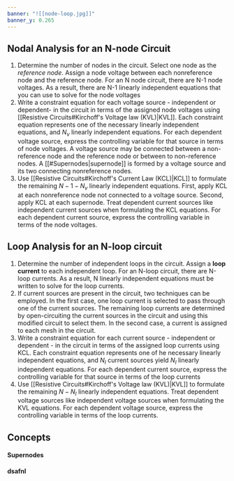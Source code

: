 ```yaml
---
banner: "![[node-loop.jpg]]"
banner_y: 0.265
---
```

## Nodal Analysis for an N-node Circuit
1. Determine the number of nodes in the circuit. Select one node as the *reference node*. Assign a node voltage between each nonreference node and the reference node. For an N node circuit, there are N-1 node voltages. As a result, there are N-1 linearly independent equations that you can use to solve for the node voltages
2. Write a constraint equation for each voltage source - independent or dependent- in the circuit in terms of the assigned node voltages using [[Resistive Circuits#Kirchoff's Voltage law (KVL)|KVL]]. Each constraint equation represents one of the necessary linearly independent equations, and $N_v$ linearly independent equations. For each dependent voltage source, express the controlling variable for that source in terms of node voltages. A voltage source may be connected between a non-reference node and the reference node or between to non-reference nodes. A [[#Supernodes|supernode]] is formed by a voltage source and its two connecting nonreference nodes. 
3. Use [[Resistive Circuits#Kirchoff's Current Law (KCL)|KCL]] to formulate the remaining $N-1-N_v$ linearly independent equations. First, apply KCL at each nonreference node not connected to a voltage source. Second, apply KCL at each supernode. Treat dependent current sources like independent current sources when formulating the KCL equations. For each dependent current source, express the controlling variable in terms of the node voltages. 
## Loop Analysis for an N-loop circuit
1. Determine the number of independent loops in the circuit. Assign a **loop current** to each independent loop. For an N-loop circuit, there are N-loop currents. As a result, N linearly independent equations must be written to solve for the loop currents. 
2. If current sources are present in the circuit, two techniques can be employed. In the first case, one loop current is selected to pass through one of the current sources. The remaining loop currents are determined by open-circuiting the current sources in the circuit and using this modified circuit to select them. In the second case, a current is assigned to each mesh in the circuit. 
3. Write a constraint equation for each current source - independent or dependent - in the circuit in terms of the assigned loop currents using KCL. Each constraint equation represents one of he necessary linearly independent equations, and $N_I$ current sources yield $N_I$ linearly independent equations. For each dependent current source, express the controlling variable for that source in terms of the loop currents
4. Use [[Resistive Circuits#Kirchoff's Voltage law (KVL)|KVL]] to formulate the remaining $N-N_I$ linearly independent equations. Treat dependent voltage sources like independent voltage sources when formulating the KVL equations. For each dependent voltage source, express the controlling variable in terms of the loop currents.
## Concepts
#### Supernodes

#### dsafnl